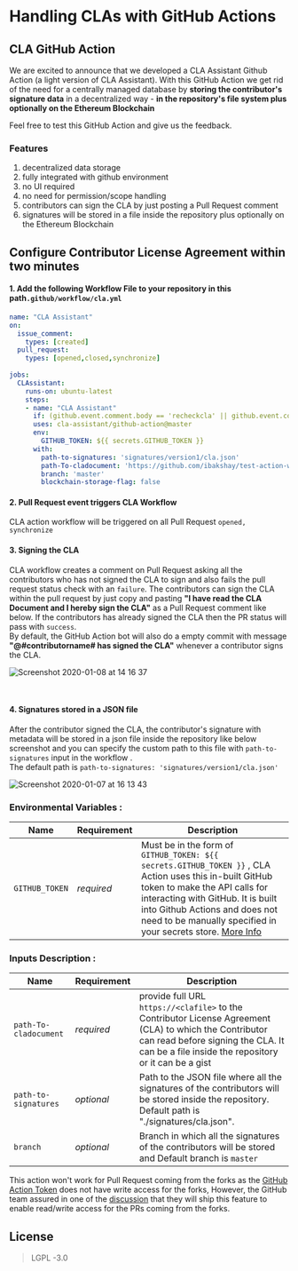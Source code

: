 # Handling CLAs with GitHub Actions

## CLA GitHub Action

We are excited to announce that we developed a CLA Assistant Github Action (a light version of CLA Assistant). With this GitHub Action we get rid of the need for a centrally managed database by **storing the contributor's signature data** in a decentralized way - **in the repository's file system plus optionally on the Ethereum Blockchain**

Feel free to test this GitHub Action and give us the feedback. 

### Features
1. decentralized data storage
1. fully integrated with github environment 
1. no UI  required
1. no need for permission/scope handling
1. contributors can sign the CLA by just posting a Pull Request comment
1. signatures will be stored in a file inside the repository plus optionally on the Ethereum Blockchain

## Configure Contributor License Agreement within two minutes 

#### 1. Add the following Workflow File to your repository in this path`.github/workflow/cla.yml`

```yml
name: "CLA Assistant"
on:
  issue_comment:
    types: [created]
  pull_request:
    types: [opened,closed,synchronize]
    
jobs:
  CLAssistant:
    runs-on: ubuntu-latest
    steps:
    - name: "CLA Assistant"
      if: (github.event.comment.body == 'recheckcla' || github.event.comment.body == 'I have read the CLA Document and I hereby sign the CLA') || github.event_name == 'pull_request'
      uses: cla-assistant/github-action@master
      env: 
        GITHUB_TOKEN: ${{ secrets.GITHUB_TOKEN }}
      with: 
        path-to-signatures: 'signatures/version1/cla.json'
        path-To-cladocument: 'https://github.com/ibakshay/test-action-workflow/blob/master/cla.md'
        branch: 'master'
        blockchain-storage-flag: false
```

#### 2. Pull Request event triggers CLA Workflow

CLA action workflow will be triggered on all Pull Request `opened, synchronize`
<br/>

#### 3. Signing the CLA
CLA workflow  creates a comment on Pull Request asking all the contributors who has not signed the CLA to sign and also  fails the pull request status check with an `failure`. The contributors can sign the CLA within the pull request  by just copy and pasting **"I have read the CLA Document and I hereby sign the CLA"** as a Pull Request comment like below.
If the contributors has already signed the CLA then the PR status will pass with `success`. <br/> By default, the GitHub Action bot will also do a empty commit with message  **"@#contributorname# has signed the CLA"** whenever a contributor signs the CLA.

![Screenshot 2020-01-08 at 14 16 37](https://user-images.githubusercontent.com/33329946/71981019-c219c600-3221-11ea-874b-bb12107e77a9.png)

<br/>

#### 4. Signatures stored in a JSON file

After the contributor signed the CLA, the contributor's signature with metadata will be stored in a json file inside the repository like below screenshot and you can specify the custom path to this file  with `path-to-signatures` input in the workflow . <br/> The default path is `path-to-signatures: 'signatures/version1/cla.json'`

![Screenshot 2020-01-07 at 16 13 43](https://user-images.githubusercontent.com/33329946/71905595-c33aec80-3168-11ea-8a08-c78f13cb0dcb.png)


### Environmental Variables :


| Name                  | Requirement | Description |
| --------------------- | ----------- | ----------- |
| `GITHUB_TOKEN`        | _required_ | Must be in the form of `GITHUB_TOKEN: ${{ secrets.GITHUB_TOKEN }}`  ,  CLA Action uses this in-built GitHub token to make the API calls for interacting with GitHub. It is built into Github Actions and does not need to be manually specified in your secrets store. [More Info](https://help.github.com/en/actions/automating-your-workflow-with-github-actions/authenticating-with-the-github_token#about-the-github_token-secret)|

### Inputs Description :

| Name                  | Requirement | Description |
| --------------------- | ----------- | ----------- |
| `path-To-cladocument`     | _required_ |  provide full URL `https://<clafile>` to the Contributor License Agreement (CLA) to which the Contributor can read  before signing the CLA. It can be a file inside the repository or it can be a gist |
| `path-to-signatures`       | _optional_ |  Path to the JSON file where  all the signatures of the contributors will be stored inside the repository. Default path is  "./signatures/cla.json". |
| `branch`   | _optional_ |  Branch in which all the signatures of the contributors will be stored and Default branch is `master`  |

This action won't work for Pull Request coming from the forks as the [GitHub Action Token](https://help.github.com/en/actions/automating-your-workflow-with-github-actions/authenticating-with-the-github_token) does not have write access for the forks, However, the GitHub team assured in one of the [discussion](https://github.community/t5/GitHub-Actions/Github-Workflow-not-running-from-pull-request-from-forked/m-p/32979#M1325) that they will ship this feature to enable read/write access for the PRs coming from the forks. 

## License

> LGPL -3.0
